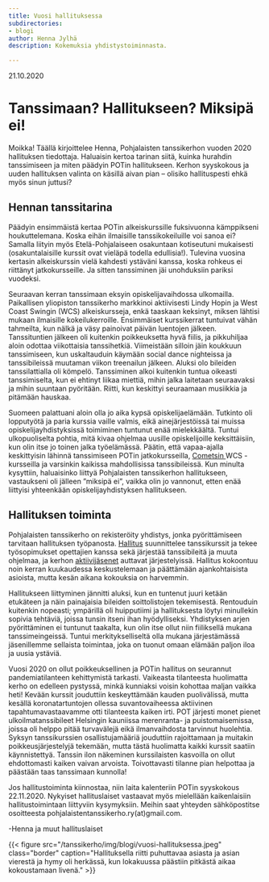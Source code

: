 ```yaml
---
title: Vuosi hallituksessa
subdirectories:
- blogi
author: Henna Jylhä
description: Kokemuksia yhdistystoiminnasta.

---
```

21\.10.2020

# Tanssimaan? Hallitukseen? Miksipä ei!

Moikka! Täällä kirjoittelee Henna, Pohjalaisten tanssikerhon vuoden 2020 hallituksen tiedottaja. Haluaisin kertoa tarinan siitä, kuinka hurahdin tanssimiseen ja miten päädyin POTin hallitukseen. Kerhon syyskokous ja uuden hallituksen valinta on käsillä aivan pian – olisiko hallituspesti ehkä myös sinun juttusi?

## Hennan tanssitarina

Päädyin ensimmäistä kertaa POTin alkeiskurssille fuksivuonna kämppikseni houkuttelemana. Koska eihän ilmaisille tanssikokeiluille voi sanoa ei? Samalla liityin myös Etelä-Pohjalaiseen osakuntaan kotiseutuni mukaisesti (osakuntalaisille kurssit ovat vieläpä todella edullisia!). Tulevina vuosina kertasin alkeiskurssin vielä kahdesti ystäväni kanssa, koska rohkeus ei riittänyt jatkokursseille. Ja sitten tanssiminen jäi unohduksiin pariksi vuodeksi.

Seuraavan kerran tanssimaan eksyin opiskelijavaihdossa ulkomailla. Paikallisen yliopiston tanssikerho markkinoi aktiivisesti Lindy Hopin ja West Coast Swingin (WCS) alkeiskursseja, enkä taaskaan keksinyt, miksen lähtisi mukaan ilmaisille kokeilukerroille. Ensimmäiset kurssikerrat tuntuivat vähän tahmeilta, kun nälkä ja väsy painoivat päivän luentojen jälkeen. Tanssituntien jälkeen oli kuitenkin poikkeuksetta hyvä fiilis, ja pikkuhiljaa aloin odottaa viikottaisia tanssihetkiä. Viimeistään silloin jäin koukkuun tanssimiseen, kun uskaltauduin käymään social dance nighteissa ja tanssibileissä muutaman viikon treenailun jälkeen. Aluksi olo bileiden tanssilattialla oli kömpelö. Tanssiminen alkoi kuitenkin tuntua oikeasti tanssimiselta, kun ei ehtinyt liikaa miettiä, mihin jalka laitetaan seuraavaksi ja mihin suuntaan pyöritään. Riitti, kun keskittyi seuraamaan musiikkia ja pitämään hauskaa.

Suomeen palattuani aloin olla jo aika kypsä opiskelijaelämään. Tutkinto oli lopputyötä ja paria kurssia vaille valmis, eikä ainejärjestöissä tai muissa opiskelijayhdistyksissä toimiminen tuntunut enää mielekkäältä. Tuntui ulkopuoliselta pohtia, mitä kivaa ohjelmaa uusille opiskelijoille keksittäisiin, kun olin itse jo toinen jalka työelämässä. Päätin, että vapaa-ajalla keskittyisin lähinnä tanssimiseen POTin jatkokursseilla, [Cometsin ](https://www.comets.fi/)WCS -kursseilla ja varsinkin kaikissa mahdollisissa tanssibileissä. Kun minulta kysyttiin, haluaisinko liittyä Pohjalaisten tanssikerhon hallitukseen, vastaukseni oli jälleen ”miksipä ei”, vaikka olin jo vannonut, etten enää liittyisi yhteenkään opiskelijayhdistyksen hallitukseen.

## Hallituksen toiminta

Pohjalaisten tanssikerho on rekisteröity yhdistys, jonka pyörittämiseen tarvitaan hallituksen työpanosta. [Hallitus](http://pohjalaiset.fi/tanssikerho/hallitus/) suunnittelee tanssikurssit ja tekee työsopimukset opettajien kanssa sekä järjestää tanssibileitä ja muuta ohjelmaa, ja kerhon [aktiivijäsenet](http://pohjalaiset.fi/tanssikerho/ry/liity-aktiiviksi/) auttavat järjestelyissä. Hallitus kokoontuu noin kerran kuukaudessa keskustelemaan ja päättämään ajankohtaisista asioista, mutta kesän aikana kokouksia on harvemmin.

Hallitukseen liittyminen jännitti aluksi, kun en tuntenut juuri ketään etukäteen ja näin painajaisia bileiden soittolistojen tekemisestä. Rentouduin kuitenkin nopeasti; ympärillä oli huipputiimi ja hallituksesta löytyi minullekin sopivia tehtäviä, joissa tunsin itseni ihan hyödylliseksi.  Yhdistyksen arjen pyörittäminen ei tuntunut taakalta, kun olin itse ollut niin fiiliksellä mukana tanssimeingeissä. Tuntui merkitykselliseltä olla mukana järjestämässä jäsenillemme sellaista toimintaa, joka on tuonut omaan elämään paljon iloa ja uusia ystäviä.

Vuosi 2020 on ollut poikkeuksellinen ja POTin hallitus on seurannut pandemiatilanteen kehittymistä tarkasti. Vaikeasta tilanteesta huolimatta kerho on edelleen pystyssä, minkä kunniaksi voisin kohottaa maljan vaikka heti! Kevään kurssit jouduttiin keskeyttämään kauden puolivälissä, mutta kesällä koronatartuntojen ollessa suvantovaiheessa aktiivinen tapahtumavastaavamme otti tilanteesta kaiken irti. POT järjesti monet pienet ulkoilmatanssibileet Helsingin kauniissa merenranta- ja puistomaisemissa, joissa oli helppo pitää turvavälejä eikä ilmanvaihdosta tarvinnut huolehtia. Syksyn tanssikurssien osallistujamääriä jouduttiin rajoittamaan ja muitakin poikkeusjärjestelyjä tekemään, mutta tästä huolimatta kaikki kurssit saatiin käynnistettyä. Tanssin ilon näkeminen kurssilaisten kasvoilla on ollut ehdottomasti kaiken vaivan arvoista. Toivottavasti tilanne pian helpottaa ja päästään taas tanssimaan kunnolla!

Jos hallitustoiminta kiinnostaa, niin laita kalenteriin POTin syyskokous 22.11.2020. Nykyiset hallituslaiset vastaavat myös mielellään kaikenlaisiin hallitustoimintaan liittyviin kysymyksiin. Meihin saat yhteyden sähköpostitse osoitteesta pohjalaistentanssikerho.ry(at)gmail.com.

\-Henna ja muut hallituslaiset

{{< figure src="/tanssikerho/img/blogi/vuosi-hallituksessa.jpeg" class="border" caption="Hallituksella riitti puhuttavaa asiasta ja asian vierestä ja hymy oli herkässä, kun lokakuussa päästiin pitkästä aikaa kokoustamaan livenä." >}}